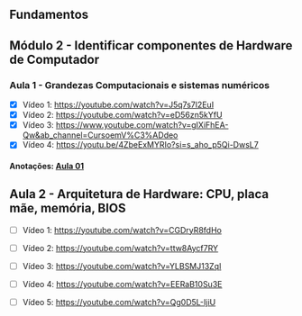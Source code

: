 ## Fundamentos

## Módulo 2 - Identificar componentes de Hardware de Computador


### Aula 1 - Grandezas Computacionais e sistemas numéricos 

- [x] Vídeo 1: https://youtube.com/watch?v=J5q7s7l2EuI 
- [x] Vídeo 2: https://youtube.com/watch?v=eD56zn5kYfU
- [x] Vídeo 3: https://www.youtube.com/watch?v=gIXiFhEA-Qw&ab_channel=CursoemV%C3%ADdeo
- [x] Vídeo 4: https://youtu.be/4ZbeExMYRIo?si=s_aho_p5Qi-DwsL7

#### Anotações: [Aula 01](m2a1.md)

## Aula 2 - Arquitetura de Hardware: CPU, placa mãe, memória, BIOS

- [ ] Vídeo 1: https://youtube.com/watch?v=CGDryR8fdHo

- [ ] Vídeo 2: https://youtube.com/watch?v=ttw8Aycf7RY

- [ ] Vídeo 3: https://youtube.com/watch?v=YLBSMJ13ZqI

- [ ] Vídeo 4: https://youtube.com/watch?v=EERaB10Su3E

- [ ] Vídeo 5: https://youtube.com/watch?v=Qg0D5L-IjiU

